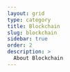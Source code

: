 ```yaml
---
layout: grid
type: category
title: Blockchain
slug: blockchain
sidebar: true
order: 2
description: >
  About Blockchain
---
```

